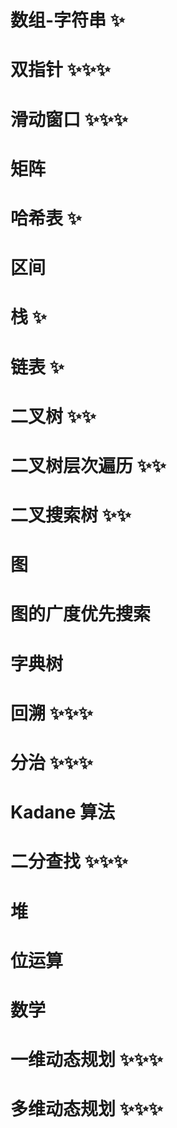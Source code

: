 # 数组-字符串 ✨

# 双指针 ✨✨✨

# 滑动窗口 ✨✨✨

# 矩阵

# 哈希表 ✨

# 区间

# 栈 ✨

# 链表 ✨

# 二叉树 ✨✨

# 二叉树层次遍历 ✨✨

# 二叉搜索树 ✨✨

# 图

# 图的广度优先搜索

# 字典树

# 回溯 ✨✨✨

# 分治 ✨✨✨

# Kadane 算法

# 二分查找 ✨✨✨

# 堆

# 位运算

# 数学

# 一维动态规划 ✨✨✨

# 多维动态规划 ✨✨✨

